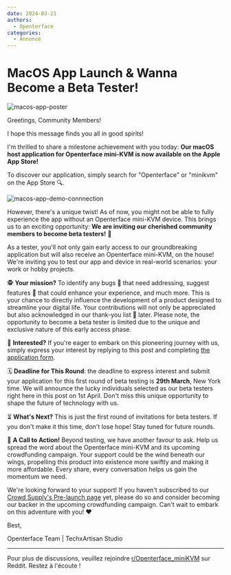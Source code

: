 ```yaml
---
date: 2024-03-21
authors:
  - Openterface
categories:
  - Annonce
---
```


# MacOS App Launch & Wanna Become a Beta Tester!

![macos-app-poster](/images/event/macos_app.webp)

Greetings, Community Members!

I hope this message finds you all in good spirits!

I'm thrilled to share a milestone achievement with you today: **Our macOS host application for Openterface mini-KVM is now available on the Apple App Store!**

<!-- more -->

To discover our application, simply search for "Openterface" or "minikvm" on the App Store 🔍.

![macos-app-demo-connnection](/images/event/macos-app-demo-connections.webp)

However, there's a unique twist! As of now, you might not be able to fully experience the app without an Openterface mini-KVM device. This brings us to an exciting opportunity: **We are inviting our cherished community members to become beta testers!** 🌟

As a tester, you'll not only gain early access to our groundbreaking application but will also receive an Openterface mini-KVM, on the house! We're inviting you to test our app and device in real-world scenarios: your work or hobby projects.

🕵️ **Your mission?** To identify any bugs 🐞 that need addressing, suggest features 🚀 that could enhance your experience, and much more. This is your chance to directly influence the development of a product designed to streamline your digital life. Your contributions will not only be appreciated but also acknowledged in our thank-you list 📜 later. Please note, the opportunity to become a beta tester is limited due to the unique and exclusive nature of this early access phase.

📝 **Interested?** If you're eager to embark on this pioneering journey with us, simply express your interest by replying to this post and completing [the application form](https://forms.gle/gNKpnvrvwnZNUJbq5).

🗓 **Deadline for This Round**: the deadline to express interest and submit your application for this first round of beta testing is **29th March**, New York time. We will announce the lucky individuals selected as our beta testers right here in this post on 1st April. Don't miss this unique opportunity to shape the future of technology with us.

⏳ **What's Next?** This is just the first round of invitations for beta testers. If you don't make it this time, don't lose hope! Stay tuned for future rounds.

📣 **A Call to Action!** Beyond testing, we have another favour to ask. Help us spread the word about the Openterface mini-KVM and its upcoming crowdfunding campaign. Your support could be the wind beneath our wings, propelling this product into existence more swiftly and making it more affordable. Every share, every conversation helps us gain the momentum we need.

We're looking forward to your support! If you haven't subscribed to our [Crowd Supply's Pre-launch page](https://www.crowdsupply.com/techxartisan/openterface-mini-kvm) yet, please do so and consider becoming our backer in the upcoming crowdfunding campaign. Can't wait to embark on this adventure with you! ❤️

Best,

Openterface Team | TechxArtisan Studio

--------

Pour plus de discussions, veuillez rejoindre [r/Openterface_miniKVM](https://www.reddit.com/r/Openterface_miniKVM/) sur Reddit. Restez à l'écoute !